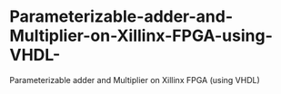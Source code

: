 # Parameterizable-adder-and-Multiplier-on-Xillinx-FPGA-using-VHDL-
Parameterizable adder and Multiplier on Xillinx FPGA (using VHDL)
